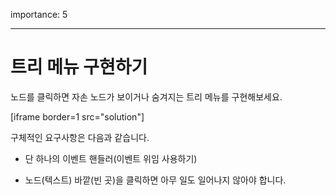 importance: 5

---

# 트리 메뉴 구현하기

노드를 클릭하면 자손 노드가 보이거나 숨겨지는 트리 메뉴를 구현해보세요.

[iframe border=1 src="solution"]

구체적인 요구사항은 다음과 같습니다.

- 단 하나의 이벤트 핸들러(이벤트 위임 사용하기)

- 노드(텍스트) 바깥(빈 곳)을 클릭하면 아무 일도 일어나지 않아야 합니다.
